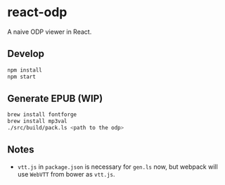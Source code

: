 # react-odp

A naive ODP viewer in React.

## Develop

```bash
npm install
npm start
```

## Generate EPUB (WIP)

```bash
brew install fontforge
brew install mp3val
./src/build/pack.ls <path to the odp>
```

## Notes

* `vtt.js` in `package.json` is necessary for `gen.ls` now,
  but webpack will use `WebVTT` from bower as `vtt.js`.
